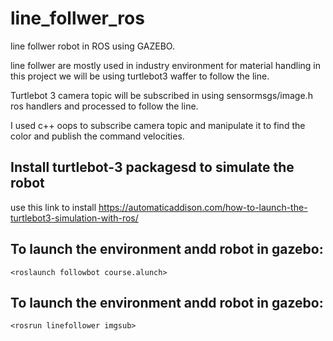# line_follwer_ros
line follwer robot in ROS using GAZEBO.

line follwer are mostly used in industry environment for material handling in this project we will be using turtlebot3 waffer to follow the line.

Turtlebot 3 camera topic will be subscribed in using sensormsgs/image.h ros handlers and processed to follow the line.

I used c++ oops to subscribe camera topic and manipulate it to find the color and publish the command velocities.


## Install turtlebot-3 packagesd to simulate the robot 
use this link to install https://automaticaddison.com/how-to-launch-the-turtlebot3-simulation-with-ros/

## To launch the environment andd robot in gazebo:

`<roslaunch followbot course.alunch>`


## To launch the environment andd robot in gazebo:

`<rosrun linefollower imgsub>`





